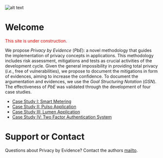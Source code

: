 ![alt text](https://pedroysb.github.io/Privacy-by-Evidence/figs/pbe-logo.png "Privacy by Evidence")

# Welcome

<p style="color:red;">This site is under construction.</p>

<p>We propose <em>Privacy by Evidence</em> (<em>PbE</em>): a novel methodology that guides the implementation of privacy concepts in applications. This methodology includes risk assessment, mitigations and tests as crucial activities of the development cycle. Given the general impossibility in providing total privacy (<em>i.e.</em>, free of vulnerabilities), we propose to document the mitigations in form of evidences, aiming to increase the confidence. To document the argumentation and evidences, we use the <em>Goal Structuring Notation</em> (<em>GSN</em>). The effectiveness of <em>PbE</em> was validated through the development of four case studies.</p>

- [Case Study I: Smart Metering](https://pedroysb.github.io/Privacy-by-Evidence/pbe.pdf#page=45)
- [Case Study II: Pulso Application](https://pedroysb.github.io/Privacy-by-Evidence/pbe.pdf#page=82)
- [Case Study III: Lumen Application](https://pedroysb.github.io/Privacy-by-Evidence/pbe.pdf#page=95)
- [Case Study IV: Two Factor Authentication System](https://pedroysb.github.io/Privacy-by-Evidence/pbe.pdf#page=110)

# Support or Contact

Questions about Privacy by Evidence? Contact the authors [mailto](mailto:pedroyossis@copin.ufcg.edu.br,andrey@computacao.ufcg.edu.br,hyggo@computacao.ufcg.edu.br).
